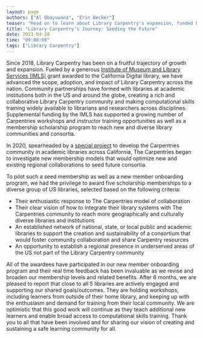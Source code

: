 ```yaml
---
layout: page
authors: ["Al Obayuwana", "Erin Becker"]
teaser: "Read on to learn about Library Carpentry's expansion, funded by the Institute of Museum and Library Services"
title: "Library Carpentry’s Journey: Seeding the Future"
date: 2021-04-28
time: "09:00:00"
tags: ["Library Carpentry"]
---
```


Since 2018, Library Carpentry has been on a fruitful trajectory of growth and expansion. Fueled by a generous [Institute of Museum and Library Services (IMLS)](https://www.imls.gov/) grant awarded to the California Digital library, we have advanced the scope, adoption, and impact of Library Carpentry across the nation.  Community partnerships have formed with libraries at academic institutions both in the US and around the globe, creating a rich and collaborative Library Carpentry community and making computational skills training widely available to librarians and researchers across disciplines. Supplemental funding by the IMLS has supported a growing number of Carpentries workshops and instructor training opportunities as well as a membership scholarship program to reach new and diverse library communities and consortia.

In 2020, spearheaded by a [special project](https://carpentries.org/blog/2020/01/library-carpentry-announcement/) to develop the Carpentries community in academic libraries across California, The Carpentries began to investigate new membership models that would optimize new and existing regional collaborations to seed future consortia.

To pilot such a seed membership as well as a new member onboarding program, we had the privilege to award five scholarship memberships to a diverse group of US libraries, selected based on the following criteria:

- Their enthusiastic response to The Carpentries model of collaboration
- Their clear vision of how to integrate their library systems with The Carpentries community to reach more geographically and culturally diverse libraries and institutions
- An established network of national, state, or local public and academic libraries to support the creation and sustainability of a consortium that would foster community collaboration and share Carpentry resources
- An opportunity to establish a regional presence in underserved areas of the  US not part of the Library Carpentry community

All of the awardees have participated in our new member onboarding program and their real time feedback has been invaluable as we revise and broaden our membership levels and related benefits. After  6 months, we are pleased to report that close to all 5 libraries are actively engaged and supporting our shared goals/outcomes. They are holding workshops, including learners from outside of their home library, and keeping up with the enthusiasm and demand for training from their local community. We are optimistic that this good work will continue as they  teach  additional new learners and enable broad access to computational skills training. Thank you to all that have been involved and for sharing our vision of creating and sustaining a safe learning community for all.
